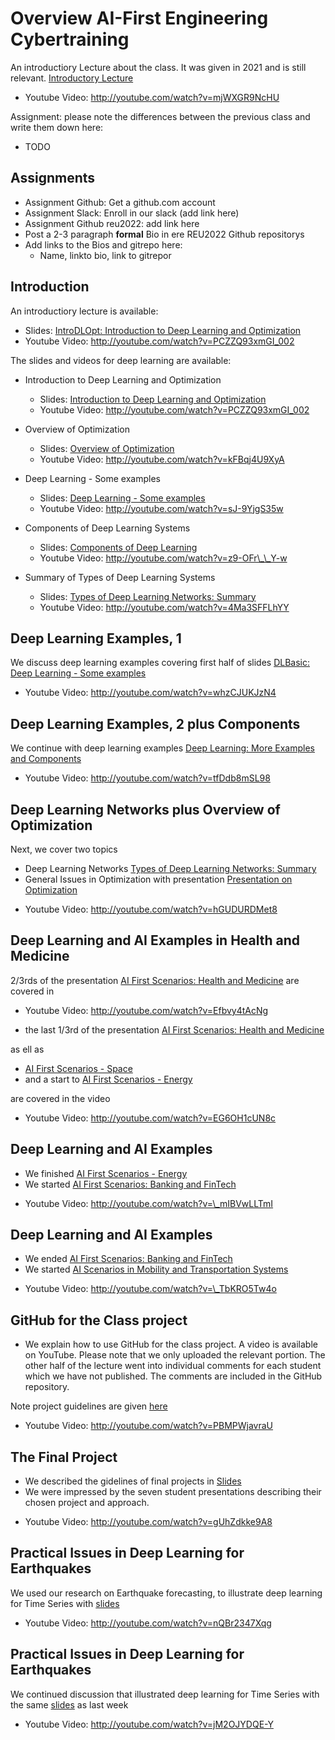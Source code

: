 # Overview AI-First Engineering Cybertraining 

An introductiory Lecture about the class. It was given in 2021 and is still relevant. [Introductory
Lecture](https://docs.google.com/presentation/d/1esj3zXCswQm5n8kfF-BvRH2Ih6oqNpPQjq02UPzvIB0/edit?usp=sharing)

* Youtube Video: <http://youtube.com/watch?v=mjWXGR9NcHU>

Assignment: please note the differences between the previous class and write them down here:

* TODO

## Assignments

- Assignment Github: Get a github.com account 
- Assignment Slack: Enroll in our slack (add link here)
- Assignment Github reu2022: add link here
- Post a 2-3 paragraph **formal** Bio in ere REU2022 Github repositorys
- Add links to the Bios and gitrepo here:
  - Name, linkto bio, link to gitrepor

## Introduction

An introductiory lecture is available: 

* Slides: [IntroDLOpt: Introduction to Deep Learning
and
Optimization](https://docs.google.com/presentation/d/1_aKqvFx0aObxpNsWA7IRPWgujMjrWBTa20dtUut6DuI/edit?usp=sharing)
* Youtube Video: <http://youtube.com/watch?v=PCZZQ93xmGI_002>

The slides and videos for deep learning are available:

- Introduction to Deep Learning and Optimization
  - Slides: [Introduction to Deep Learning and
    Optimization](https://docs.google.com/presentation/d/1_aKqvFx0aObxpNsWA7IRPWgujMjrWBTa20dtUut6DuI/edit?usp=sharing)
  - Youtube Video: <http://youtube.com/watch?v=PCZZQ93xmGI_002>
  
- Overview of Optimization
  - Slides: [Overview of
    Optimization](https://docs.google.com/presentation/d/1NP36rgNLTP9P7NpFBRufC96tePX1-65BllVNGnXAIbY/edit?usp=sharing)
  - Youtube Video: <http://youtube.com/watch?v=kFBqj4U9XyA>

- Deep Learning - Some examples
  - Slides: [Deep Learning - Some
    examples](https://docs.google.com/presentation/d/1Kbojr5Qd7vZ2TcxdBA7RlmwJ5kG0NEbZm-zrYad6ktc/edit?usp=sharing)
  - Youtube Video: <http://youtube.com/watch?v=sJ-9YjgS35w>

- Components of Deep Learning Systems
  - Slides: [Components of Deep
    Learning](https://docs.google.com/presentation/d/1YXso4WEkp9e9Eu1LSIgpBGkEX_8ZO8R_TZaqZHc4XNU/edit?usp=sharing)
  - Youtube Video: <http://youtube.com/watch?v=z9-OFr\_\_Y-w>

- Summary of Types of Deep Learning Systems
  - Slides: [Types of Deep Learning Networks:
    Summary](https://docs.google.com/presentation/d/1sjQ00oY0h6tlsYG9aN93KRjNuBHPC_7WzCmAiax2X74/edit?usp=sharing)
  - Youtube Video: <http://youtube.com/watch?v=4Ma3SFFLhYY>


## Deep Learning Examples, 1

We discuss deep learning examples covering first half of slides
[DLBasic: Deep Learning - Some
examples](https://docs.google.com/presentation/d/1Kbojr5Qd7vZ2TcxdBA7RlmwJ5kG0NEbZm-zrYad6ktc/edit?usp=sharing)

* Youtube Video: <http://youtube.com/watch?v=whzCJUKJzN4>

## Deep Learning Examples, 2 plus Components

We continue with deep learning examples 
[Deep Learning: More Examples and
Components](https://docs.google.com/presentation/d/1njxcgyZMVS846WS4FAyYn-sb4AUT-0yylNHjYWFD0f8/edit?usp=sharing)

* Youtube Video: <http://youtube.com/watch?v=tfDdb8mSL98>

## Deep Learning Networks plus Overview of Optimization

Next, we cover two topics

-   Deep Learning Networks [Types of Deep
    Learning Networks:
    Summary](https://docs.google.com/presentation/d/1sjQ00oY0h6tlsYG9aN93KRjNuBHPC_7WzCmAiax2X74/edit?usp=sharing)
-   General Issues in Optimization with presentation [Presentation
    on
    Optimization](https://docs.google.com/presentation/d/1mFfF5St-DKoQyKEIaZu4tOZNO_N0h4313QlGYXbH_oE/edit?usp=sharing)

* Youtube Video: <http://youtube.com/watch?v=hGUDURDMet8>

## Deep Learning and AI Examples in Health and Medicine

2/3rds of the presentation [AI First Scenarios:
Health and
Medicine](https://docs.google.com/presentation/d/1TdJ33B735nHUlKXqCdBwoyqsNIlPdmbx6wc0ExCG1d8/edit?usp=sharing) are covered in 

* Youtube Video: <http://youtube.com/watch?v=Efbvy4tAcNg>

- the last 1/3rd of the presentation [AI First Scenarios:
    Health and
    Medicine](https://docs.google.com/presentation/d/1TdJ33B735nHUlKXqCdBwoyqsNIlPdmbx6wc0ExCG1d8/edit?usp=sharing)

as ell as 
  
- [AI First Scenarios -
    Space](https://docs.google.com/presentation/d/1ZQUV7NihZRrsMsERx4wtjIH0qt0WRqGgbNDzcZAEjRI/edit?usp=sharing)
- and a start to [AI First Scenarios -
    Energy](https://docs.google.com/presentation/d/1pSJs_HllfZsdk_iGKoCSUQjPceX3G1fm0oybDxw-2Zs/edit?usp=sharing)

are covered in the video

* Youtube Video: <http://youtube.com/watch?v=EG6OH1cUN8c>

## Deep Learning and AI Examples

-   We finished [AI First Scenarios -
    Energy](https://docs.google.com/presentation/d/1pSJs_HllfZsdk_iGKoCSUQjPceX3G1fm0oybDxw-2Zs/edit?usp=sharing)
-   We started [AI First Scenarios: Banking and
    FinTech](https://docs.google.com/presentation/d/1nK2cw542OERuHoxWGEsYH-Y1eSJMHO6yxh1tsFiUtNQ/edit?usp=sharing)



* Youtube Video: <http://youtube.com/watch?v=\_mIBVwLLTmI>

## Deep Learning and AI Examples

-   We ended [AI First Scenarios: Banking and
    FinTech](https://docs.google.com/presentation/d/1nK2cw542OERuHoxWGEsYH-Y1eSJMHO6yxh1tsFiUtNQ/edit?usp=sharing)
-   We started [AI Scenarios in Mobility and Transportation
    Systems](https://docs.google.com/presentation/d/1_hd1H-nQ-E4kPFE8HVLWTxoFdZJ4Db4QgKNlhSbZA5M/edit?usp=sharing)



* Youtube Video: <http://youtube.com/watch?v=\_TbKRO5Tw4o>

## GitHub for the Class project

-   We explain how to use GitHub for the class project. A video is
    available on YouTube. Please note that we only uploaded the relevant
    portion. The other half of the lecture went into individual comments
    for each student which we have not published. The comments are
    included in the GitHub repository.

Note project guidelines are given
[here](https://cybertraining-dsc.github.io/courses/ai-first/project-guidelines/)

* Youtube Video: <http://youtube.com/watch?v=PBMPWjavraU>

## The Final Project

-   We described the gidelines of final projects in
    [Slides](https://docs.google.com/presentation/d/1YqHJmamwPV0TNxjwn9Uh4BQcBXqKLCM0MY18raP3Zl4/edit?usp=sharing)
-   We were impressed by the seven student presentations describing
    their chosen project and approach.

* Youtube Video: <http://youtube.com/watch?v=gUhZdkke9A8>

## Practical Issues in Deep Learning for Earthquakes

We used our research on Earthquake forecasting, to illustrate deep
learning for Time Series with
[slides](https://docs.google.com/presentation/d/1ykYnX0uvxPE-M-c-Tau8irU3IqYuvj8Ws8iUqd5RCxQ/edit?usp=sharing)

* Youtube Video: <http://youtube.com/watch?v=nQBr2347Xqg>

## Practical Issues in Deep Learning for Earthquakes

We continued discussion that illustrated deep learning for Time Series
with the same
[slides](https://docs.google.com/presentation/d/1ykYnX0uvxPE-M-c-Tau8irU3IqYuvj8Ws8iUqd5RCxQ/edit?usp=sharing)
as last week

* Youtube Video: <http://youtube.com/watch?v=jM2OJYDQE-Y>


